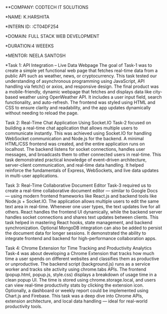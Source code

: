 **COMPANY: CODTECH IT SOLUTIONS

*NAME: K.HARSHITA 

*INTERN ID: :CT04DF254

*DOMAIN: FULL STACK WEB DEVELOPMENT 

*DURATION:4 WEEEKS

*MENTOR: NEELA SANTOSH

*Task 1: API Integration – Live Data Webpage
The goal of Task-1 was to create a simple yet functional web page that fetches real-time data from a public API such as weather, news, or cryptocurrency. This task tested our understanding of asynchronous programming using JavaScript, API handling via fetch() or axios, and responsive design. The final product was a mobile-friendly, dynamic webpage that fetches and displays data like city-based weather using OpenWeather API. It includes a user input field, search functionality, and auto-refresh. The frontend was styled using HTML and CSS to ensure clarity and readability, and the app updates dynamically without needing to reload the page.

Task 2: Real-Time Chat Application Using Socket.IO
Task-2 focused on building a real-time chat application that allows multiple users to communicate instantly. This was achieved using Socket.IO for handling WebSocket communication and Node.js for the backend. A minimal HTML/CSS frontend was created, and the entire application runs on localhost. The backend listens for socket connections, handles user messages, and broadcasts them to other connected users in real-time. This task demonstrated practical knowledge of event-driven architecture, server-client communication, and real-time data handling. It helped reinforce the fundamentals of Express, WebSockets, and live data updates in multi-user applications.

Task 3: Real-Time Collaborative Document Editor
Task-3 required us to create a real-time collaborative document editor — similar to Google Docs — using modern frontend frameworks like React.js and backend tools like Node.js + Socket.IO. The application allows multiple users to edit the same text area in real-time. Whenever one user types, the text updates live for all others. React handles the frontend UI dynamically, while the backend server handles socket connections and shares text updates between clients. This task helped in mastering React hooks, state management, and backend synchronization. Optional MongoDB integration can also be added to persist the document data for longer sessions. It demonstrated the ability to integrate frontend and backend for high-performance collaboration apps.

Task 4: Chrome Extension for Time Tracking and Productivity Analytics
Task-4 was about developing a Chrome Extension that tracks how much time a user spends on different websites and classifies them as productive or unproductive. The backend script (background.js) runs as a service worker and tracks site activity using chrome.tabs APIs. The frontend (popup.html, popup.js, style.css) displays a breakdown of usage time in a clean popup UI. The time is stored using chrome.storage.local, and users can view real-time productivity stats by clicking the extension icon. Optionally, a dashboard or weekly report could be implemented using Chart.js and Firebase. This task was a deep dive into Chrome APIs, extension architecture, and local data handling — ideal for real-world productivity tools.

